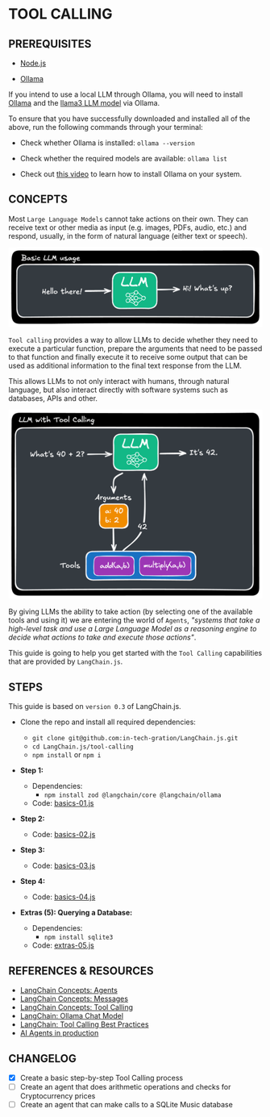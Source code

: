 # TOOL CALLING

## PREREQUISITES

  - [Node.js](https://nodejs.org/en/download/)

  - [Ollama](https://ollama.com/)

  If you intend to use a local LLM through Ollama, you will need to install [Ollama](https://ollama.com/) and the [llama3 LLM model](https://ollama.com/library/llama3) via Ollama. 

  To ensure that you have successfully downloaded and installed all of the above, run the following commands through your terminal:

  - Check whether Ollama is installed: `ollama --version`
  - Check whether the required models are available: `ollama list`

  - Check out [this video](https://www.youtube.com/watch?v=0n3D2nNq7AE) to learn how to install Ollama on your system.

## CONCEPTS

  Most `Large Language Models` cannot take actions on their own. They can receive text or other media as input (e.g. images, PDFs, audio, etc.) and respond, usually, in the form of natural language (either text or speech).

  ![](./assets/Basic.LLM.png)

  `Tool calling` provides a way to allow LLMs to decide whether they need to execute a particular function, prepare the arguments that need to be passed to that function and finally execute it to receive some output that can be used as additional information to the final text response from the LLM.

  This allows LLMs to not only interact with humans, through natural language, but also interact directly with software systems such as databases, APIs and other.     

  ![](./assets/Tool.Calling.LLM.png)

  By giving LLMs the ability to take action (by selecting one of the available tools and using it) we are entering the world of `Agents`, _"systems that take a high-level task and use a Large Language Model as a reasoning engine to decide what actions to take and execute those actions"_.

  This guide is going to help you get started with the `Tool Calling` capabilities that are provided by `LangChain.js`.

## STEPS

  This guide is based on `version 0.3` of LangChain.js.

  - Clone the repo and install all required dependencies:
    - `git clone git@github.com:in-tech-gration/LangChain.js.git`
    - `cd LangChain.js/tool-calling`
    - `npm install` or `npm i`

  - **Step 1:**
    - Dependencies: 
      - `npm install zod @langchain/core @langchain/ollama`
    - Code: [basics-01.js](./step-by-step/basics-01.js)
  - **Step 2:**
    - Code: [basics-02.js](./step-by-step/basics-02.js)
  - **Step 3:**
    - Code: [basics-03.js](./step-by-step/basics-03.js)
  - **Step 4:**
    - Code: [basics-04.js](./step-by-step/basics-04.js)

  - **Extras (5): Querying a Database:**
    - Dependencies: 
      - `npm install sqlite3`
    - Code: [extras-05.js](./step-by-step/extras-05.js)

## REFERENCES & RESOURCES

  - [LangChain Concepts: Agents](https://js.langchain.com/docs/concepts/agents)
  - [LangChain Concepts: Messages](https://js.langchain.com/docs/concepts/messages/)
  - [LangChain Concepts: Tool Calling](https://js.langchain.com/docs/concepts/tool_calling)
  - [LangChain: Ollama Chat Model](https://js.langchain.com/docs/integrations/chat/ollama)
  - [LangChain: Tool Calling Best Practices](https://js.langchain.com/docs/concepts/tool_calling#best-practices)
  - [AI Agents in production](https://www.langchain.com/breakoutagents)

## CHANGELOG

- [x] Create a basic step-by-step Tool Calling process
- [ ] Create an agent that does arithmetic operations and checks for Cryptocurrency prices
- [ ] Create an agent that can make calls to a SQLite Music database
